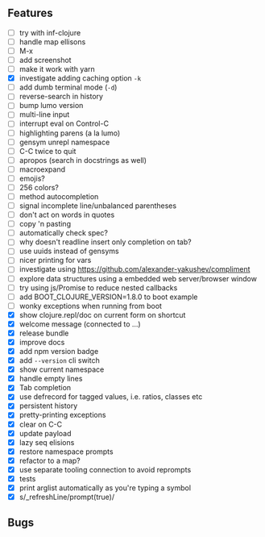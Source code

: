 ## Features

- [ ] try with inf-clojure
- [ ] handle map ellisons
- [ ] M-x
- [ ] add screenshot
- [ ] make it work with yarn
- [x] investigate adding caching option `-k`
- [ ] add dumb terminal mode (`-d`)
- [ ] reverse-search in history
- [ ] bump lumo version
- [ ] multi-line input
- [ ] interrupt eval on Control-C
- [ ] highlighting parens (a la lumo)
- [ ] gensym unrepl namespace
- [ ] C-C twice to quit
- [ ] apropos (search in docstrings as well)
- [ ] macroexpand
- [ ] emojis?
- [ ] 256 colors?
- [ ] method autocompletion
- [ ] signal incomplete line/unbalanced parentheses
- [ ] don't act on words in quotes
- [ ] copy 'n pasting
- [ ] automatically check spec?
- [ ] why doesn't readline insert only completion on tab?
- [ ] use uuids instead of gensyms
- [ ] nicer printing for vars
- [ ] investigate using https://github.com/alexander-yakushev/compliment
- [ ] explore data structures using a embedded web server/browser window
- [ ] try using js/Promise to reduce nested callbacks
- [ ] add BOOT_CLOJURE_VERSION=1.8.0 to boot example
- [ ] wonky exceptions when running from boot
- [x] show clojure.repl/doc on current form on shortcut
- [x] welcome message (connected to ...)
- [x] release bundle
- [x] improve docs
- [x] add npm version badge
- [x] add `--version` cli switch
- [x] show current namespace
- [x] handle empty lines
- [x] Tab completion
- [x] use defrecord for tagged values, i.e. ratios, classes etc
- [x] persistent history
- [x] pretty-printing exceptions
- [x] clear on C-C
- [x] update payload
- [x] lazy seq elisions
- [x] restore namespace prompts
- [x] refactor to a map?
- [x] use separate tooling connection to avoid reprompts
- [x] tests
- [x] print arglist automatically as you're typing a symbol
- [x] s/_refreshLine/prompt(true)/

## Bugs
